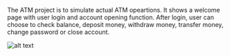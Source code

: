 The ATM project is to simulate actual ATM opeartions. It shows a welcome page with user login and account opening function. 
After login, user can choose to check balance, deposit money, withdraw money, transfer money, change password or close account.

![alt text](https://github.com/vivienzhou2014/JavaProjects/ATM-Project/Class-Diagram.png?raw=true)
